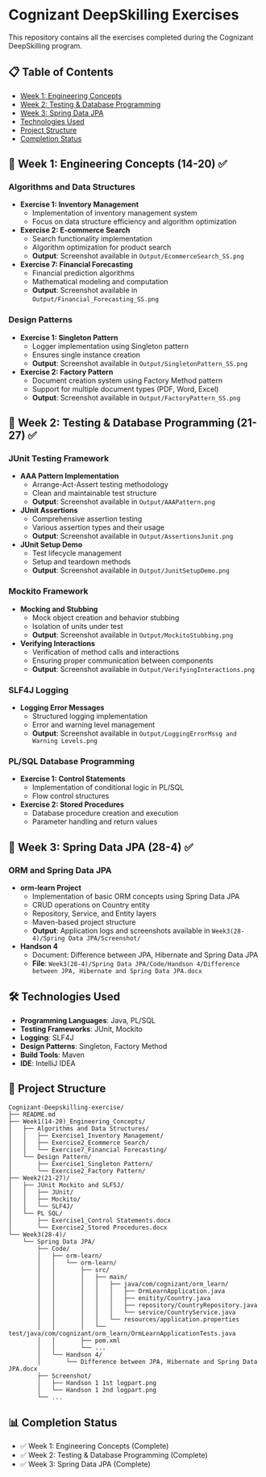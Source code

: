 # Cognizant DeepSkilling Exercises

This repository contains all the exercises completed during the Cognizant DeepSkilling program.

## 📋 Table of Contents

- [Week 1: Engineering Concepts](#week-1-engineering-concepts)
- [Week 2: Testing & Database Programming](#week-2-testing--database-programming)
- [Week 3: Spring Data JPA](#week-3-spring-data-jpa)
- [Technologies Used](#technologies-used)
- [Project Structure](#project-structure)
- [Completion Status](#completion-status)

## 🚀 Week 1: Engineering Concepts (14-20) ✅

### Algorithms and Data Structures

- **Exercise 1: Inventory Management**
  - Implementation of inventory management system
  - Focus on data structure efficiency and algorithm optimization
- **Exercise 2: E-commerce Search**
  - Search functionality implementation
  - Algorithm optimization for product search
  - **Output**: Screenshot available in `Output/EcommerceSearch_SS.png`
- **Exercise 7: Financial Forecasting**
  - Financial prediction algorithms
  - Mathematical modeling and computation
  - **Output**: Screenshot available in `Output/Financial_Forecasting_SS.png`

### Design Patterns

- **Exercise 1: Singleton Pattern**
  - Logger implementation using Singleton pattern
  - Ensures single instance creation
  - **Output**: Screenshot available in `Output/SingletonPattern_SS.png`
- **Exercise 2: Factory Pattern**
  - Document creation system using Factory Method pattern
  - Support for multiple document types (PDF, Word, Excel)
  - **Output**: Screenshot available in `Output/FactoryPattern_SS.png`

## 🧪 Week 2: Testing & Database Programming (21-27) ✅

### JUnit Testing Framework

- **AAA Pattern Implementation**
  - Arrange-Act-Assert testing methodology
  - Clean and maintainable test structure
  - **Output**: Screenshot available in `Output/AAAPattern.png`
- **JUnit Assertions**
  - Comprehensive assertion testing
  - Various assertion types and their usage
  - **Output**: Screenshot available in `Output/AssertionsJunit.png`
- **JUnit Setup Demo**
  - Test lifecycle management
  - Setup and teardown methods
  - **Output**: Screenshot available in `Output/JunitSetupDemo.png`

### Mockito Framework

- **Mocking and Stubbing**
  - Mock object creation and behavior stubbing
  - Isolation of units under test
  - **Output**: Screenshot available in `Output/MockitoStubbing.png`
- **Verifying Interactions**
  - Verification of method calls and interactions
  - Ensuring proper communication between components
  - **Output**: Screenshot available in `Output/VerifyingInteractions.png`

### SLF4J Logging

- **Logging Error Messages**
  - Structured logging implementation
  - Error and warning level management
  - **Output**: Screenshot available in `Output/LoggingErrorMssg and Warning Levels.png`

### PL/SQL Database Programming

- **Exercise 1: Control Statements**
  - Implementation of conditional logic in PL/SQL
  - Flow control structures
- **Exercise 2: Stored Procedures**
  - Database procedure creation and execution
  - Parameter handling and return values

## 🌱 Week 3: Spring Data JPA (28-4) ✅

### ORM and Spring Data JPA

- **orm-learn Project**
  - Implementation of basic ORM concepts using Spring Data JPA
  - CRUD operations on Country entity
  - Repository, Service, and Entity layers
  - Maven-based project structure
  - **Output**: Application logs and screenshots available in `Week3(28-4)/Spring Data JPA/Screenshot/`
- **Handson 4**
  - Document: Difference between JPA, Hibernate and Spring Data JPA
  - **File**: `Week3(28-4)/Spring Data JPA/Code/Handson 4/Difference between JPA, Hibernate and Spring Data JPA.docx`

## 🛠️ Technologies Used

- **Programming Languages**: Java, PL/SQL
- **Testing Frameworks**: JUnit, Mockito
- **Logging**: SLF4J
- **Design Patterns**: Singleton, Factory Method
- **Build Tools**: Maven
- **IDE**: IntelliJ IDEA

## 📁 Project Structure

```
Cognizant-Deepskilling-exercise/
├── README.md
├── Week1(14-20)_Engineering_Concepts/
│   ├── Algorithms and Data Structures/
│   │   ├── Exercise1_Inventory Management/
│   │   ├── Exercise2_Ecommerce Search/
│   │   └── Exercise7_Financial Forecasting/
│   └── Design Pattern/
│       ├── Exercise1_Singleton Pattern/
│       └── Exercise2_Factory Pattern/
├── Week2(21-27)/
│   ├── JUnit Mockito and SLF5J/
│   │   ├── JUnit/
│   │   ├── Mockito/
│   │   └── SLF4J/
│   └── PL SQL/
│       ├── Exercise1_Control Statements.docx
│       └── Exercise2_Stored Procedures.docx
└── Week3(28-4)/
    └── Spring Data JPA/
        ├── Code/
        │   ├── orm-learn/
        │   │   └── orm-learn/
        │   │       ├── src/
        │   │       │   ├── main/
        │   │       │   │   ├── java/com/cognizant/orm_learn/
        │   │       │   │   │   ├── OrmLearnApplication.java
        │   │       │   │   │   ├── enitity/Country.java
        │   │       │   │   │   ├── repository/CountryRepository.java
        │   │       │   │   │   └── service/CountryService.java
        │   │       │   │   └── resources/application.properties
        │   │       │   └── test/java/com/cognizant/orm_learn/OrmLearnApplicationTests.java
        │   │       ├── pom.xml
        │   │       └── ...
        │   └── Handson 4/
        │       └── Difference between JPA, Hibernate and Spring Data JPA.docx
        ├── Screenshot/
        │   ├── Handson 1 1st logpart.png
        │   └── Handson 1 2nd logpart.png
        └── ...
```

## 📊 Completion Status

- ✅ Week 1: Engineering Concepts (Complete)
- ✅ Week 2: Testing & Database Programming (Complete)
- ✅ Week 3: Spring Data JPA (Complete)
